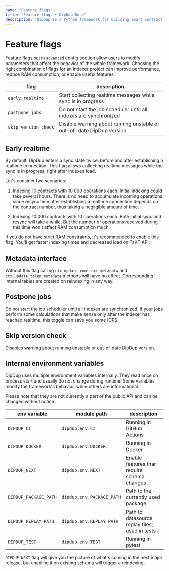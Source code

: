 ```yaml
---
name: "Feature flags"
title: "Feature flags • DipDup Docs"
description: "DipDup is a Python framework for building smart contract indexers. It helps developers focus on business logic instead of writing a boilerplate to store and serve data."
---
```


# Feature flags

Feature flags set in `advanced` config section allow users to modify parameters that affect the behavior of the whole framework. Choosing the right combination of flags for an indexer project can improve performance, reduce RAM consumption, or enable useful features.

| flag                  | description                                                          |
| --------------------- | -------------------------------------------------------------------- |
| `early_realtime`      | Start collecting realtime messages while sync is in progress         |
| `postpone_jobs`       | Do not start the job scheduler until all indexes are synchronized    |
| `skip_version_check`  | Disable warning about running unstable or out-of-date DipDup version |

## Early realtime

By default, DipDup enters a sync state twice: before and after establishing a realtime connection. This flag allows collecting realtime messages while the sync is in progress, right after indexes load.

Let's consider two scenarios:

1. Indexing 10 contracts with 10 000 operations each. Initial indexing could take several hours. There is no need to accumulate incoming operations since resync time after establishing a realtime connection depends on the contract number, thus taking a negligible amount of time.

2. Indexing 10 000 contracts with 10 operations each. Both initial sync and resync will take a while. But the number of operations received during this time won't affect RAM consumption much.

If you do not have strict RAM constraints, it's recommended to enable this flag. You'll get faster indexing times and decreased load on TzKT API.

## Metadata interface

Without this flag calling `ctx.update_contract_metadata` and `ctx.update_token_metadata` methods will have no effect. Corresponding internal tables are created on reindexing in any way.

## Postpone jobs

Do not start the job scheduler until all indexes are synchronized. If your jobs perform some calculations that make sense only after the indexer has reached realtime, this toggle can save you some IOPS.

## Skip version check

Disables warning about running unstable or out-of-date DipDup version.

## Internal environment variables

DipDup uses multiple environment variables internally. They read once on process start and usually do not change during runtime. Some variables modify the framework's behavior, while others are informational.

Please note that they are not currently a part of the public API and can be changed without notice.

| env variable          | module path               | description                                                           |
| --------------------- | ------------------------- | --------------------------------------------------------------------- |
| `DIPDUP_CI`           | `dipdup.env.CI`           | Running in GitHub Actions                                             |
| `DIPDUP_DOCKER`       | `dipdup.env.DOCKER`       | Running in Docker                                                     |
| `DIPDUP_NEXT`         | `dipdup.env.NEXT`         | Enable features thar require schema changes                           |
| `DIPDUP_PACKAGE_PATH` | `dipdup.env.PACKAGE_PATH` | Path to the currently used package                                    |
| `DIPDUP_REPLAY_PATH`  | `dipdup.env.REPLAY_PATH`  | Path to datasource replay files; used in tests                        |
| `DIPDUP_TEST`         | `dipdup.env.TEST`         | Running in pytest                                                     |

`DIPDUP_NEXT` flag will give you the picture of what's coming in the next major release, but enabling it on existing schema will trigger a reindexing.
